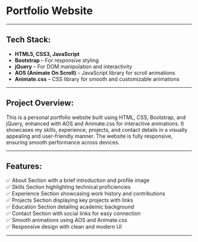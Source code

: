 # Portfolio Website

---

## **Tech Stack:**  
- **HTML5, CSS3, JavaScript**  
- **Bootstrap** – For responsive styling  
- **jQuery** – For DOM manipulation and interactivity  
- **AOS (Animate On Scroll)** – JavaScript library for scroll animations  
- **Animate.css** – CSS library for smooth and customizable animations  

---

## **Project Overview:**  
This is a personal portfolio website built using HTML, CSS, Bootstrap, and jQuery, enhanced with AOS and Animate.css for interactive animations. It showcases my skills, experience, projects, and contact details in a visually appealing and user-friendly manner. The website is fully responsive, ensuring smooth performance across devices.

---

## **Features:**  
✅ About Section with a brief introduction and profile image  
✅ Skills Section highlighting technical proficiencies  
✅ Experience Section showcasing work history and contributions  
✅ Projects Section displaying key projects with links  
✅ Education Section detailing academic background  
✅ Contact Section with social links for easy connection  
✅ Smooth animations using AOS and Animate.css  
✅ Responsive design with clean and modern UI  

---

